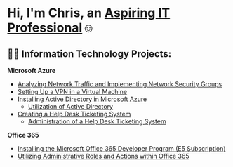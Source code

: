 <h1>Hi, I'm Chris, an <a href="https://linkedin.com/in/christopherkhawaja">Aspiring IT Professional</a>☺</h1>

<h2>👨‍💻 Information Technology Projects:</h2>

<b>Microsoft Azure</b>
 - [Analyzing Network Traffic and Implementing Network Security Groups](https://github.com/chriskhawaja/azure-network-protocols)
-  [Setting Up a VPN in a Virtual Machine](https://github.com/chriskhawaja/vpn)
-  [Installing Active Directory in Microsoft Azure](https://github.com/chriskhawaja/activedirectory)
    -  [Utilization of Active Directory](https://github.com/chriskhawaja/activedirectoryutilization)
-  [Creating a Help Desk Ticketing System](https://github.com/chriskhawaja/ticketingsystem)
    -  [Administration of a Help Desk Ticketing System](https://github.com/chriskhawaja/ticketingsystemadmin)
      
<b>Office 365</b>
 - [Installing the Microsoft Office 365 Developer Program (E5 Subscription)](https://github.com/chriskhawaja/office365)
 - [Utilizing Administrative Roles and Actions within Office 365](https://github.com/chriskhawaja/office365admin)

